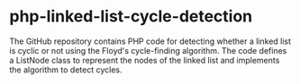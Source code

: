 # php-linked-list-cycle-detection
The GitHub repository contains PHP code for detecting whether a linked list is cyclic or not using the Floyd's cycle-finding algorithm. The code defines a ListNode class to represent the nodes of the linked list and implements the algorithm to detect cycles.

